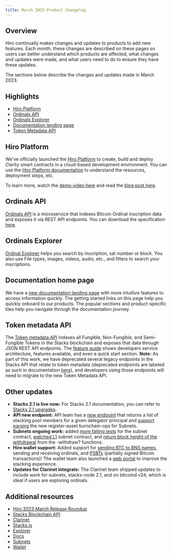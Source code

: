 ```yaml
---
title: March 2023 Product Changelog
---
```


## Overview

Hiro continually makes changes and updates to products to add new features. Each month, these changes are described on these pages so users can better understand which products are affected, what changes and updates were made, and what users need to do to ensure they have these updates.

The sections below describe the changes and updates made in March 2023.

## Highlights

- [Hiro Platform](https://platform.hiro.so/)
- [Ordinals API](https://docs.hiro.so/ordinals)
- [Ordinals Explorer](https://ordinals.hiro.so/?_gl=1*mjv7yq*_ga*MjgzMDIyNjU5LjE2NjM5MDY1MTk.*_ga_NB2VBT0KY2*MTY4MTg0MzExNS4yMTkuMS4xNjgxODQ1NjM1LjAuMC4w)
- [Documentation landing page](https://docs.hiro.so/?_gl=1*pwuy5q*_ga*MjgzMDIyNjU5LjE2NjM5MDY1MTk.*_ga_NB2VBT0KY2*MTY4MTg0MzExNS4yMTkuMS4xNjgxODQ1Njc2LjAuMC4w)
- [Token Metadata API](https://docs.hiro.so/token-metadata-api/feature-guides/token-metadata-api?_gl=1*dks259*_ga*MjgzMDIyNjU5LjE2NjM5MDY1MTk.*_ga_NB2VBT0KY2*MTY4MTg0MzExNS4yMTkuMS4xNjgxODQ1Njg5LjAuMC4w#service-architecture)


## Hiro Platform

We've officially launched the [Hiro Platform](https://platform.hiro.so/) to create, build and deploy Clarity smart contracts in a cloud-based development environment. You can use the [Hiro Platform documentation](https://docs.hiro.so/platform/overview?_gl=1*19gxvhj*_ga*MjgzMDIyNjU5LjE2NjM5MDY1MTk.*_ga_NB2VBT0KY2*MTY4MTg0MzExNS4yMTkuMS4xNjgxODQ1NzY2LjAuMC4w) to understand the resources, deployment steps, etc.

To learn more, watch the [demo video here](https://www.youtube.com/watch?v=NB1dHCX2cts&ab_channel=Hiro) and read the [blog post here](https://www.hiro.so/blog/meet-the-hiro-platform). 

## Ordinals API

[Ordinals API](https://docs.hiro.so/ordinals?_gl=1*wps5ny*_ga*MjgzMDIyNjU5LjE2NjM5MDY1MTk.*_ga_NB2VBT0KY2*MTY4MTg0MzExNS4yMTkuMS4xNjgxODQ1OTAzLjAuMC4w) is a microservice that indexes Bitcoin Ordinal inscription data and exposes it via REST API endpoints. You can download the specification [here](https://ordinals-api.vercel.app/openapi.yaml).

## Ordinals Explorer

[Ordinal Explorer](https://ordinals.hiro.so/?_gl=1*qyxwtd*_ga*MjgzMDIyNjU5LjE2NjM5MDY1MTk.*_ga_NB2VBT0KY2*MTY4MTg0MzExNS4yMTkuMS4xNjgxODQ1OTAzLjAuMC4w) helps you search by inscription, sat number or block. You also use File types, images, videos, audio, etc., and filters to search your inscriptions.

## Documentation home page

We have a [new documentation landing page](https://docs.hiro.so/?_gl=1*9ceube*_ga*MjgzMDIyNjU5LjE2NjM5MDY1MTk.*_ga_NB2VBT0KY2*MTY4MTg0MzExNS4yMTkuMS4xNjgxODQ2Nzc2LjAuMC4w) with more intuitive features to access information quickly. The getting started links on this page help you quickly onboard to our products. 
The popular sections and product-specific tiles help you navigate through the documentation journey.

## Token metadata API

The [Token metadata API](https://docs.hiro.so/metadata) indexes all Fungible, Non-Fungible, and Semi-Fungible Tokens in the Stacks blockchain and exposes that data through JSON REST API endpoints. The [feature guide](https://docs.hiro.so/token-metadata-api/feature-guides/token-metadata-api?_gl=1*2ijwu6*_ga*MjgzMDIyNjU5LjE2NjM5MDY1MTk.*_ga_NB2VBT0KY2*MTY4MTg0MzExNS4yMTkuMS4xNjgxODQ2ODczLjAuMC4w) shows developers service architecture, features available, and even a quick start section. 
**Note:** As part of this work, we have deprecated several legacy endpoints in the Stacks API that relate to token metadata (deprecated endpoints are labeled as such in documentation [here](https://docs.hiro.so/api?_gl=1*1u92t2x*_ga*MjgzMDIyNjU5LjE2NjM5MDY1MTk.*_ga_NB2VBT0KY2*MTY4MTg0MzExNS4yMTkuMS4xNjgxODQ2ODczLjAuMC4w#tag/Accounts/operation/get_account_nft)), and developers using those endpoints will need to migrate to the new Token Metadata API.

## Other updates

- **Stacks 2.1 is live now:** For Stacks 2.1 documentation, you can refer to [Stacks 2.1 upgrades](https://docs.hiro.so/stacks-2.1-upgrades?_gl=1*1tsz83t*_ga*MjgzMDIyNjU5LjE2NjM5MDY1MTk.*_ga_NB2VBT0KY2*MTY4MTg0MzExNS4yMTkuMS4xNjgxODQ3MDg4LjAuMC4w).
- **API new endpoint:** API team has a [new endpoint](https://github.com/hirosystems/stacks-blockchain-api/pull/1592) that returns a list of stacking pool members for a given delegator principal and [support parsing](https://github.com/hirosystems/stacks-blockchain-api/pull/1583) the new register-asset burnchain-ops for Subnets. 
- **Subnets ongoing work:** added [more failing tests](https://github.com/hirosystems/stacks-subnets/pull/227) for the subnet contract, [watched L1](https://github.com/hirosystems/stacks-subnets/pull/237) subnet contract, and [return block height of the withdrawal](https://github.com/hirosystems/stacks-subnets/pull/228) from the -withdraw? functions. 
- **Hiro wallet support:** Added support for [sending BTC to BNS names](https://github.com/hirosystems/wallet/pull/3365), sending and receiving ordinals, and [PSBTs](https://github.com/hirosystems/wallet/commit/ef053c50e8465394bb36faa0488ea9793b52f52d) (partially signed Bitcoin transactions)! The wallet team also launched a [web portal](http://lockstacks.com/) to improve the stacking experience.
- **Updates for Clarinet integrate:** The Clarinet team shipped updates to include work for subnets, stacks-node 2.1, and on bitcoind v24, which is ideal if users are exploring ordinals.


## Additional resources

* [Hiro 2023 March Release Roundup](https://www.hiro.so/blog/release-roundup-march-2023)
* [Stacks Blockchain API](https://github.com/hirosystems/stacks-blockchain-api/pulse/monthly)
* [Clarinet](https://github.com/hirosystems/clarinet/pulse/monthly)
* [Stacks.js](https://github.com/hirosystems/stacks.js/pulse/monthly)
* [Explorer](https://github.com/hirosystems/explorer/pulse/monthly)
* [Docs](https://github.com/hirosystems/docs/pulse/monthly)
* [Subnets](https://github.com/hirosystems/stacks-subnets/pulse/monthly)
* [Wallet](https://github.com/hirosystems/wallet/pulse/monthly)
